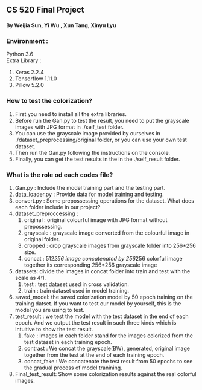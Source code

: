 ## CS 520 Final Project
#### By Weijia Sun, Yi Wu , Xun Tang, Xinyu Lyu 

### Environment :  
Python 3.6  
Extra Library : 
1. Keras 2.2.4
2. Tensorflow 1.11.0
3. Pillow 5.2.0

### How to test the colorization?
1. First you need to install all the extra libraries. 
2. Before run the Gan.py to test the result, you need to put the grayscale images with JPG format in ./self_test folder.
3. You can use the grayscale image provided by ourselves in ./dataset_preprocessing/original folder, or you can use your own test dataset.
4. Then run the Gan.py following the instructions on the console.
5. Finally, you can get the test results in the in the ./self_result folder.

### What is the role od each codes file?
1. Gan.py : Include the model training part and the testing part.
2. data_loader.py : Provide data for model training and testing.
3. convert.py : Some prepossessing operations for the dataset.
What does each folder include in our project?
1. dataset_preproccessing :
    1. original : original colourful image with JPG format without prepossessing.
    2. grayscale : grayscale image converted from the colourful image in original folder.
    3. cropped : crop grayscale images from grayscale folder into 256*256 size.
    4. concat : 512*256 image concatenated by 256*256 colorful image together its corresponding 256*256 grayscale image
2. datasets: divide the images in concat folder into train and test with the scale as 4:1.
    1. test : test dataset used in cross validation. 
    2. train : train dataset used in model training.
3. saved_model: the saved colorization model by 50 epoch training on the training datset. If you want to test our model by yourself, this is the model you are using to test. 
4. test_result : we test the model with the test dataset in the end of each epoch. And we output the test result in such three kinds which is intuitive to show the test result.
    1. fake : Images in each folder stand for the images colorized from the test dataset in each training epoch. 
    2. contrast : We concat the grayscale(BW), generated, original image together from the test at the end of each training epoch.
    3. concat_fake : We concatenate the test result from 50 epochs to see the gradual process of model tranining.
5. Final_test_result: Show some colorization results against the real colorful images.